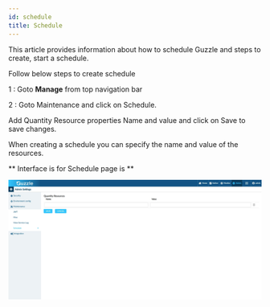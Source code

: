 ```yaml
---
id: schedule
title: Schedule
---
```

This article provides information about how to schedule Guzzle and steps to create, start a schedule.

Follow below steps to create schedule

1 : Goto **Manage** from top navigation bar

2 : Goto Maintenance and click on Schedule.

Add Quantity Resource properties Name and value and click on Save to save changes.

When creating a schedule you can specify the name and value of the resources.

** Interface is for Schedule page is **

![image alt text](/img/docs/how-to-guides/administrator/maintenance/schedule_1.jpg)

